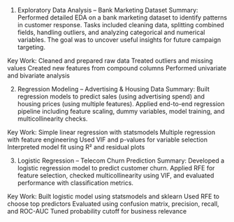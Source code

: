 1. Exploratory Data Analysis – Bank Marketing Dataset
Summary: Performed detailed EDA on a bank marketing dataset to identify patterns in customer response. Tasks included cleaning data, splitting combined fields, handling outliers, and analyzing categorical and numerical variables. The goal was to uncover useful insights for future campaign targeting.

Key Work:
Cleaned and prepared raw data
Treated outliers and missing values
Created new features from compound columns
Performed univariate and bivariate analysis

2. Regression Modeling – Advertising & Housing Data
Summary: Built regression models to predict sales (using advertising spend) and housing prices (using multiple features). Applied end-to-end regression pipeline including feature scaling, dummy variables, model training, and multicollinearity checks.

Key Work:
Simple linear regression with statsmodels
Multiple regression with feature engineering
Used VIF and p-values for variable selection
Interpreted model fit using R² and residual plots

3. Logistic Regression – Telecom Churn Prediction
Summary: Developed a logistic regression model to predict customer churn. Applied RFE for feature selection, checked multicollinearity using VIF, and evaluated performance with classification metrics.

Key Work:
Built logistic model using statsmodels and sklearn
Used RFE to choose top predictors
Evaluated using confusion matrix, precision, recall, and ROC-AUC
Tuned probability cutoff for business relevance
